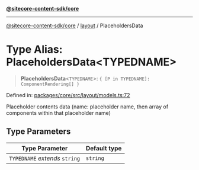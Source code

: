[**@sitecore-content-sdk/core**](../../README.md)

***

[@sitecore-content-sdk/core](../../README.md) / [layout](../README.md) / PlaceholdersData

# Type Alias: PlaceholdersData\<TYPEDNAME\>

> **PlaceholdersData**\<`TYPEDNAME`\>: `{ [P in TYPEDNAME]: ComponentRendering[] }`

Defined in: [packages/core/src/layout/models.ts:72](https://github.com/Sitecore/content-sdk/blob/6011964d1f248a508bbfba336ef2d9fbb216116e/packages/core/src/layout/models.ts#L72)

Placeholder contents data (name: placeholder name, then array of components within that placeholder name)

## Type Parameters

| Type Parameter | Default type |
| ------ | ------ |
| `TYPEDNAME` *extends* `string` | `string` |
